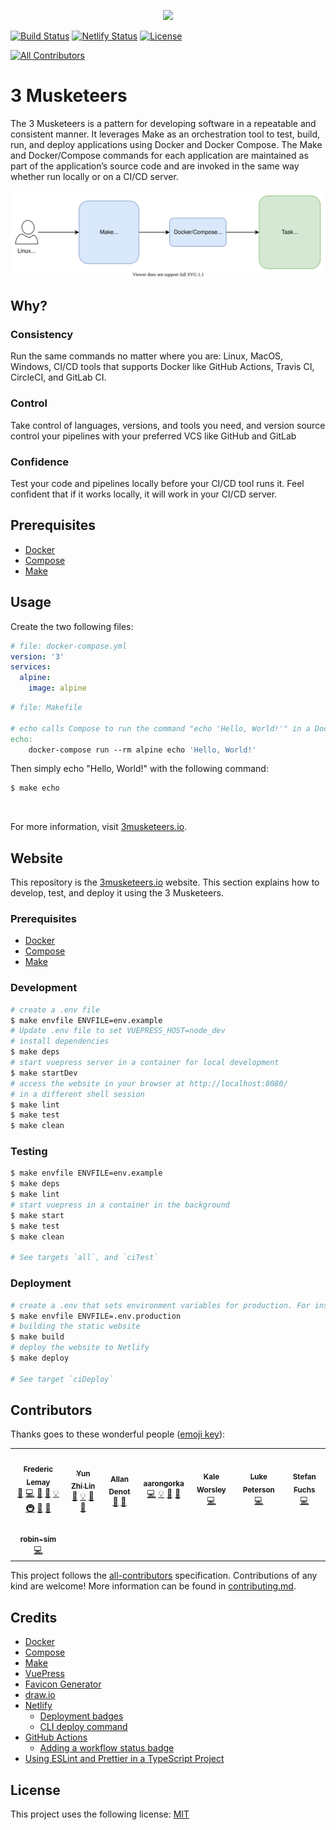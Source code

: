 <p align="center"><img src="docs/.vuepress/public/img/hero.jpg" width="300"></p>

[![Build Status][linkGitHubActionsProjectBadge]][linkGitHubActionsProject]
[![Netlify Status][linkNetlifyProjectBadge]][linkNetlifyProject]
[![License](https://img.shields.io/dub/l/vibe-d.svg)][linkLicense]
<!-- ALL-CONTRIBUTORS-BADGE:START - Do not remove or modify this section -->
[![All Contributors](https://img.shields.io/badge/all_contributors-8-orange.svg?style=flat-square)](#contributors)
<!-- ALL-CONTRIBUTORS-BADGE:END -->

# 3 Musketeers

The 3 Musketeers is a pattern for developing software in a repeatable and consistent manner. It leverages Make as an orchestration tool to test, build, run, and deploy applications using Docker and Docker Compose. The Make and Docker/Compose commands for each application are maintained as part of the application’s source code and are invoked in the same way whether run locally or on a CI/CD server.

![pattern-overview][linkPatternOverview]

## Why?

### Consistency

Run the same commands no matter where you are: Linux, MacOS, Windows, CI/CD tools that supports Docker like GitHub Actions, Travis CI, CircleCI, and GitLab CI.

### Control

Take control of languages, versions, and tools you need, and version source control your pipelines with your preferred VCS like GitHub and GitLab

### Confidence

Test your code and pipelines locally before your CI/CD tool runs it. Feel confident that if it works locally, it will work in your CI/CD server.

## Prerequisites

- [Docker](https://www.docker.com/)
- [Compose](https://docs.docker.com/compose/)
- [Make](https://www.gnu.org/software/make/)

## Usage

Create the two following files:

```yaml
# file: docker-compose.yml
version: '3'
services:
  alpine:
    image: alpine
```

```makefile
# file: Makefile

# echo calls Compose to run the command "echo 'Hello, World!'" in a Docker container
echo:
	docker-compose run --rm alpine echo 'Hello, World!'
```

Then simply echo "Hello, World!" with the following command:

```bash
$ make echo
```

<br>

For more information, visit [3musketeers.io][link3Musketeers].

## Website

This repository is the [3musketeers.io][link3Musketeers] website. This section explains how to develop, test, and deploy it using the 3 Musketeers.

### Prerequisites

- [Docker](https://www.docker.com/)
- [Compose](https://docs.docker.com/compose/)
- [Make](https://www.gnu.org/software/make/)

### Development

```bash
# create a .env file
$ make envfile ENVFILE=env.example
# Update .env file to set VUEPRESS_HOST=node_dev
# install dependencies
$ make deps
# start vuepress server in a container for local development
$ make startDev
# access the website in your browser at http://localhost:8080/
# in a different shell session
$ make lint
$ make test
$ make clean
```

### Testing

```bash
$ make envfile ENVFILE=env.example
$ make deps
$ make lint
# start vuepress in a container in the background
$ make start
$ make test
$ make clean

# See targets `all`, and `ciTest`
```

### Deployment

```bash
# create a .env that sets environment variables for production. For instance
$ make envfile ENVFILE=.env.production
# building the static website
$ make build
# deploy the website to Netlify
$ make deploy

# See target `ciDeploy`
```

## Contributors

Thanks goes to these wonderful people ([emoji key](https://allcontributors.org/docs/en/emoji-key)):

<!-- ALL-CONTRIBUTORS-LIST:START - Do not remove or modify this section -->
<!-- prettier-ignore-start -->
<!-- markdownlint-disable -->
<table>
  <tr>
    <td align="center"><a href="https://github.com/flemay"><img src="https://avatars1.githubusercontent.com/u/461102?v=4" width="100px;" alt=""/><br /><sub><b>Frederic Lemay</b></sub></a><br /><a href="#blog-flemay" title="Blogposts">📝</a> <a href="https://github.com/flemay/3musketeers/commits?author=flemay" title="Code">💻</a> <a href="https://github.com/flemay/3musketeers/commits?author=flemay" title="Documentation">📖</a> <a href="#design-flemay" title="Design">🎨</a> <a href="#example-flemay" title="Examples">💡</a> <a href="#infra-flemay" title="Infrastructure (Hosting, Build-Tools, etc)">🚇</a> <a href="#maintenance-flemay" title="Maintenance">🚧</a> <a href="#business-flemay" title="Business development">💼</a></td>
    <td align="center"><a href="https://github.com/yunspace"><img src="https://avatars2.githubusercontent.com/u/218128?v=4" width="100px;" alt=""/><br /><sub><b>Yun Zhi Lin</b></sub></a><br /><a href="#question-yunspace" title="Answering Questions">💬</a> <a href="#example-yunspace" title="Examples">💡</a> <a href="#talk-yunspace" title="Talks">📢</a> <a href="#business-yunspace" title="Business development">💼</a></td>
    <td align="center"><a href="https://github.com/adenot"><img src="https://avatars2.githubusercontent.com/u/1277170?v=4" width="100px;" alt=""/><br /><sub><b>Allan Denot</b></sub></a><br /><a href="#question-adenot" title="Answering Questions">💬</a> <a href="#business-adenot" title="Business development">💼</a></td>
    <td align="center"><a href="https://github.com/aarongorka"><img src="https://avatars1.githubusercontent.com/u/22756133?v=4" width="100px;" alt=""/><br /><sub><b>aarongorka</b></sub></a><br /><a href="https://github.com/flemay/3musketeers/commits?author=aarongorka" title="Code">💻</a> <a href="#example-aarongorka" title="Examples">💡</a> <a href="#talk-aarongorka" title="Talks">📢</a> <a href="#business-aarongorka" title="Business development">💼</a></td>
    <td align="center"><a href="https://github.com/kaleworsley"><img src="https://avatars3.githubusercontent.com/u/164566?v=4" width="100px;" alt=""/><br /><sub><b>Kale Worsley</b></sub></a><br /><a href="https://github.com/flemay/3musketeers/commits?author=kaleworsley" title="Code">💻</a></td>
    <td align="center"><a href="https://github.com/LukePeterson"><img src="https://avatars3.githubusercontent.com/u/7110561?v=4" width="100px;" alt=""/><br /><sub><b>Luke Peterson</b></sub></a><br /><a href="https://github.com/flemay/3musketeers/commits?author=LukePeterson" title="Code">💻</a></td>
    <td align="center"><a href="https://github.com/fixl"><img src="https://avatars3.githubusercontent.com/u/480719?v=4" width="100px;" alt=""/><br /><sub><b>Stefan Fuchs</b></sub></a><br /><a href="https://github.com/flemay/3musketeers/commits?author=fixl" title="Code">💻</a></td>
  </tr>
  <tr>
    <td align="center"><a href="https://github.com/robin-sim"><img src="https://avatars0.githubusercontent.com/u/50123709?v=4" width="100px;" alt=""/><br /><sub><b>robin-sim</b></sub></a><br /><a href="https://github.com/flemay/3musketeers/commits?author=robin-sim" title="Code">💻</a></td>
  </tr>
</table>

<!-- markdownlint-enable -->
<!-- prettier-ignore-end -->
<!-- ALL-CONTRIBUTORS-LIST:END -->

This project follows the [all-contributors](https://github.com/all-contributors/all-contributors) specification. Contributions of any kind are welcome! More information can be found in [contributing.md][linkContributing].

## Credits

- [Docker](https://www.docker.com/)
- [Compose](https://docs.docker.com/compose/)
- [Make](https://www.gnu.org/software/make/)
- [VuePress](https://vuepress.vuejs.org/)
- [Favicon Generator](https://realfavicongenerator.net/)
- [draw.io](https://www.draw.io/)
- [Netlify](https://www.netlify.com/)
  - [Deployment badges](https://www.netlify.com/blog/2019/01/29/sharing-the-love-with-netlify-deployment-badges/)
  - [CLI deploy command](https://cli.netlify.com/commands/deploy)
- [GitHub Actions](https://github.com/features/actions)
  - [Adding a workflow status badge](https://help.github.com/en/actions/automating-your-workflow-with-github-actions/configuring-a-workflow#adding-a-workflow-status-badge-to-your-repository)
- [Using ESLint and Prettier in a TypeScript Project](https://www.robertcooper.me/using-eslint-and-prettier-in-a-typescript-project)

## License

This project uses the following license: [MIT][linkLicense]

[linkPatternOverview]: ./docs/about/assets/diagrams-overview.svg
[linkLicense]: LICENSE
[linkContributing]: ./docs/about/contributing.md

[link3Musketeers]: https://3musketeers.io
[linkGitHubActionsProjectBadge]: https://github.com/flemay/3musketeers/workflows/Deploy/badge.svg
[linkGitHubActionsProject]: https://github.com/flemay/3musketeers/actions
[linkNetlifyProjectBadge]: https://api.netlify.com/api/v1/badges/f1862de7-2548-42c8-84e2-fb7dfae6bff8/deploy-status
[linkNetlifyProject]: https://app.netlify.com/sites/wizardly-khorana-16f9c6/deploys